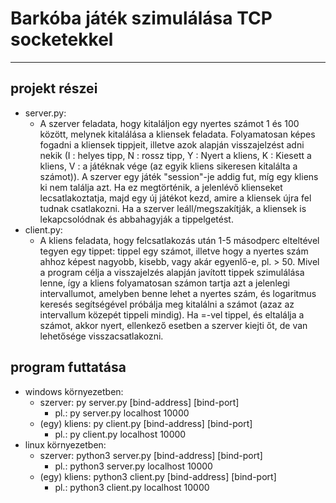 # Barkóba játék szimulálása TCP socketekkel
---
## projekt részei
+ server.py:
  - A szerver feladata, hogy kitaláljon egy nyertes számot 1 és 100 között, melynek kitalálása a kliensek feladata.
    Folyamatosan képes fogadni a kliensek tippjeit, illetve azok alapján visszajelzést adni nekik (I : helyes tipp, N : rossz tipp,
    Y : Nyert a kliens, K : Kiesett a kliens, V : a játéknak vége (az egyik kliens sikeresen kitalálta a számot)).
    A szerver egy játék "session"-je addig fut, míg egy kliens ki nem találja azt. Ha ez megtörténik, a jelenlévő klienseket lecsatlakoztatja,
    majd egy új játékot kezd, amire a kliensek újra fel tudnak csatlakozni. Ha a szerver leáll/megszakítják, a kliensek is lekapcsolódnak és
    abbahagyják a tippelgetést.
+ client.py:
  - A kliens feladata, hogy felcsatlakozás után 1-5 másodperc elteltével tegyen egy tippet: tippel egy számot, illetve hogy a nyertes szám ahhoz
    képest nagyobb, kisebb, vagy akár egyenlő-e, pl. > 50. Mivel a program célja a visszajelzés alapján javított tippek szimulálása lenne, így
    a kliens folyamatosan számon tartja azt a jelenlegi intervallumot, amelyben benne lehet a nyertes szám, és logaritmus keresés segítségével
    próbálja meg kitalálni a számot (azaz az intervallum közepét tippeli mindig). Ha =-vel tippel, és eltalálja a számot, akkor nyert, ellenkező
    esetben a szerver kiejti őt, de van lehetősége visszacsatlakozni.

## program futtatása
  - windows környezetben:
    * szerver: py server.py [bind-address] [bind-port]
         * pl.: py server.py localhost 10000
    * (egy) kliens: py client.py [bind-address] [bind-port]
         * pl.: py client.py localhost 10000
  - linux környezetben:
    * szerver: python3 server.py [bind-address] [bind-port]
         * pl.: python3 server.py localhost 10000
    * (egy) kliens: python3 client.py [bind-address] [bind-port]
         * pl.: python3 client.py localhost 10000  
